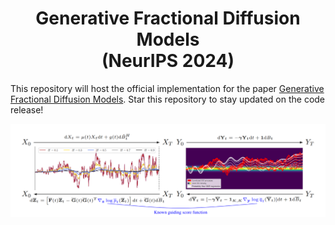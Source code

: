 <h1 align="center">Generative Fractional Diffusion Models <br> (NeurIPS 2024) </h1> 

This repository will host the official implementation for the paper [Generative Fractional Diffusion Models](https://arxiv.org/abs/2310.17638). 
Star this repository to stay updated on the code release!

![cover](visuals/thumbnail.png)
